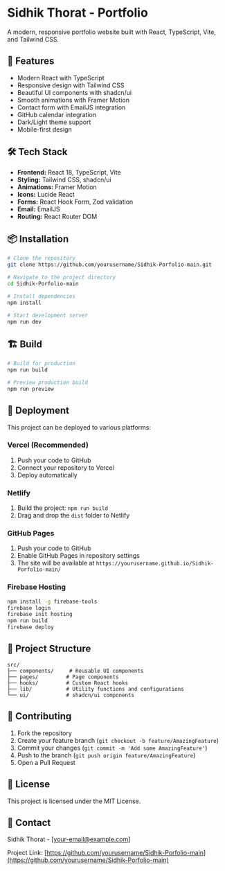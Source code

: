 # Sidhik Thorat - Portfolio

A modern, responsive portfolio website built with React, TypeScript, Vite, and Tailwind CSS.

## 🚀 Features

- Modern React with TypeScript
- Responsive design with Tailwind CSS
- Beautiful UI components with shadcn/ui
- Smooth animations with Framer Motion
- Contact form with EmailJS integration
- GitHub calendar integration
- Dark/Light theme support
- Mobile-first design

## 🛠️ Tech Stack

- **Frontend:** React 18, TypeScript, Vite
- **Styling:** Tailwind CSS, shadcn/ui
- **Animations:** Framer Motion
- **Icons:** Lucide React
- **Forms:** React Hook Form, Zod validation
- **Email:** EmailJS
- **Routing:** React Router DOM

## 📦 Installation

```bash
# Clone the repository
git clone https://github.com/yourusername/Sidhik-Porfolio-main.git

# Navigate to the project directory
cd Sidhik-Porfolio-main

# Install dependencies
npm install

# Start development server
npm run dev
```

## 🏗️ Build

```bash
# Build for production
npm run build

# Preview production build
npm run preview
```

## 🚀 Deployment

This project can be deployed to various platforms:

### Vercel (Recommended)
1. Push your code to GitHub
2. Connect your repository to Vercel
3. Deploy automatically

### Netlify
1. Build the project: `npm run build`
2. Drag and drop the `dist` folder to Netlify

### GitHub Pages
1. Push your code to GitHub
2. Enable GitHub Pages in repository settings
3. The site will be available at `https://yourusername.github.io/Sidhik-Porfolio-main/`

### Firebase Hosting
```bash
npm install -g firebase-tools
firebase login
firebase init hosting
npm run build
firebase deploy
```

## 📁 Project Structure

```
src/
├── components/     # Reusable UI components
├── pages/         # Page components
├── hooks/         # Custom React hooks
├── lib/           # Utility functions and configurations
└── ui/            # shadcn/ui components
```

## 🤝 Contributing

1. Fork the repository
2. Create your feature branch (`git checkout -b feature/AmazingFeature`)
3. Commit your changes (`git commit -m 'Add some AmazingFeature'`)
4. Push to the branch (`git push origin feature/AmazingFeature`)
5. Open a Pull Request

## 📄 License

This project is licensed under the MIT License.

## 📧 Contact

Sidhik Thorat - [your-email@example.com]

Project Link: [https://github.com/yourusername/Sidhik-Porfolio-main](https://github.com/yourusername/Sidhik-Porfolio-main)

